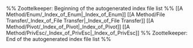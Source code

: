 %% Zoottelkeeper: Beginning of the autogenerated index file list  %%
 [[A Method/Enum/_Index_of_Enum|_Index_of_Enum]]
 [[A Method/File Transfer/_Index_of_File Transfer|_Index_of_File Transfer]]
 [[A Method/Pivot/_Index_of_Pivot|_Index_of_Pivot]]
 [[A Method/PrivEsc/_Index_of_PrivEsc|_Index_of_PrivEsc]]
%% Zoottelkeeper: End of the autogenerated index file list  %%
